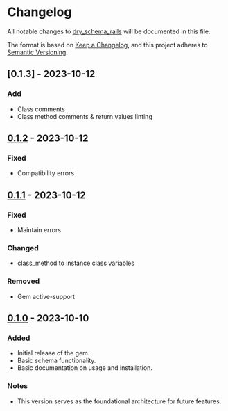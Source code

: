 # Changelog

All notable changes to [dry_schema_rails](https://github.com/golifox/dry_schema_rails) will be documented in this file.

The format is based on [Keep a Changelog](https://keepachangelog.com/en/1.0.0/),
and this project adheres to [Semantic Versioning](https://semver.org/spec/v2.0.0.html).

## [0.1.3] - 2023-10-12
### Add
- Class comments
- Class method comments & return values linting

## [0.1.2] - 2023-10-12
### Fixed
- Compatibility errors

## [0.1.1] - 2023-10-12
### Fixed
- Maintain errors

### Changed
- class_method to instance class variables

### Removed
- Gem active-support

## [0.1.0] - 2023-10-10

### Added
- Initial release of the gem.
- Basic schema functionality.
- Basic documentation on usage and installation.

### Notes
- This version serves as the foundational architecture for future features.

[0.1.2]: https://github.com/golifox/dry_schema_rails/compare/v0.1.0...v0.1.2  
[0.1.1]: https://github.com/golifox/dry_schema_rails/compare/v0.1.0...v0.1.1
[0.1.0]: https://github.com/golifox/dry_schema_rails/releases/tag/v0.1.0
